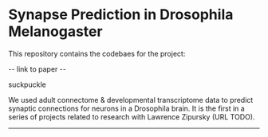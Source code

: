 # Synapse Prediction in Drosophila Melanogaster
This repository contains the codebaes for the project:

-- link to paper --

suckpuckle

We used adult connectome &amp; developmental transcriptome data to predict synaptic connections for neurons in a Drosophila brain. It is the first in a series of projects related to research with Lawrence Zipursky (URL TODO).

---
